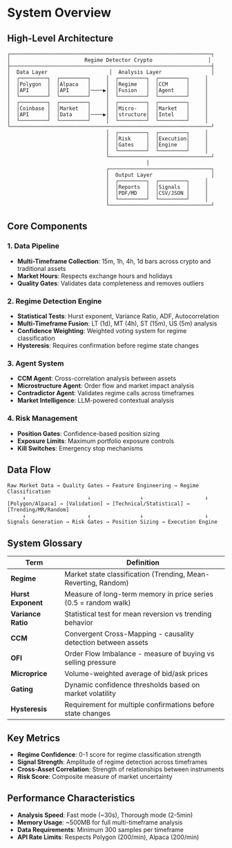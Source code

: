 # System Overview

## High-Level Architecture

```
┌─────────────────────────────────────────────────────────────────┐
│                        Regime Detector Crypto                  │
├─────────────────────────────────────────────────────────────────┤
│  Data Layer                    │  Analysis Layer                │
│  ┌─────────┐  ┌─────────┐     │  ┌─────────┐  ┌─────────┐     │
│  │Polygon  │  │Alpaca   │     │  │Regime   │  │CCM      │     │
│  │API      │  │API      │────▶│  │Fusion   │  │Agent    │     │
│  └─────────┘  └─────────┘     │  └─────────┘  └─────────┘     │
│  ┌─────────┐  ┌─────────┐     │  ┌─────────┐  ┌─────────┐     │
│  │Coinbase │  │Market   │     │  │Micro-   │  │Market   │     │
│  │API      │  │Data     │────▶│  │structure│  │Intel    │     │
│  └─────────┘  └─────────┘     │  └─────────┘  └─────────┘     │
└─────────────────────────────────────────────────────────────────┘
                                │  ┌─────────┐  ┌─────────┐     │
                                │  │Risk     │  │Execution│     │
                                │  │Gates    │  │Engine   │     │
                                │  └─────────┘  └─────────┘     │
                                └─────────────────────────────────┘
                                             │
                                ┌─────────────────────────────────┐
                                │  Output Layer                   │
                                │  ┌─────────┐  ┌─────────┐     │
                                │  │Reports  │  │Signals  │     │
                                │  │PDF/MD   │  │CSV/JSON │     │
                                │  └─────────┘  └─────────┘     │
                                └─────────────────────────────────┘
```

## Core Components

### 1. Data Pipeline
- **Multi-Timeframe Collection**: 15m, 1h, 4h, 1d bars across crypto and traditional assets
- **Market Hours**: Respects exchange hours and holidays
- **Quality Gates**: Validates data completeness and removes outliers

### 2. Regime Detection Engine
- **Statistical Tests**: Hurst exponent, Variance Ratio, ADF, Autocorrelation
- **Multi-Timeframe Fusion**: LT (1d), MT (4h), ST (15m), US (5m) analysis
- **Confidence Weighting**: Weighted voting system for regime classification
- **Hysteresis**: Requires confirmation before regime state changes

### 3. Agent System
- **CCM Agent**: Cross-correlation analysis between assets
- **Microstructure Agent**: Order flow and market impact analysis
- **Contradictor Agent**: Validates regime calls across timeframes
- **Market Intelligence**: LLM-powered contextual analysis

### 4. Risk Management
- **Position Gates**: Confidence-based position sizing
- **Exposure Limits**: Maximum portfolio exposure controls
- **Kill Switches**: Emergency stop mechanisms

## Data Flow

```
Raw Market Data → Quality Gates → Feature Engineering → Regime Classification
     ↓                    ↓                ↓                    ↓
[Polygon/Alpaca] → [Validation] → [Technical/Statistical] → [Trending/MR/Random]
     ↓                    ↓                ↓                    ↓
Signals Generation → Risk Gates → Position Sizing → Execution Engine
```

## System Glossary

| Term | Definition |
|------|------------|
| **Regime** | Market state classification (Trending, Mean-Reverting, Random) |
| **Hurst Exponent** | Measure of long-term memory in price series (0.5 = random walk) |
| **Variance Ratio** | Statistical test for mean reversion vs trending behavior |
| **CCM** | Convergent Cross-Mapping - causality detection between assets |
| **OFI** | Order Flow Imbalance - measure of buying vs selling pressure |
| **Microprice** | Volume-weighted average of bid/ask prices |
| **Gating** | Dynamic confidence thresholds based on market volatility |
| **Hysteresis** | Requirement for multiple confirmations before state changes |

## Key Metrics

- **Regime Confidence**: 0-1 score for regime classification strength
- **Signal Strength**: Amplitude of regime detection across timeframes
- **Cross-Asset Correlation**: Strength of relationships between instruments
- **Risk Score**: Composite measure of market uncertainty

## Performance Characteristics

- **Analysis Speed**: Fast mode (~30s), Thorough mode (2-5min)
- **Memory Usage**: ~500MB for full multi-timeframe analysis
- **Data Requirements**: Minimum 300 samples per timeframe
- **API Rate Limits**: Respects Polygon (200/min), Alpaca (200/min)


